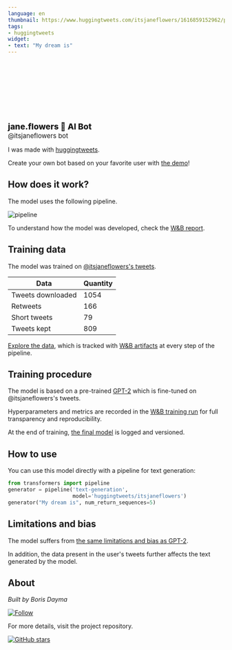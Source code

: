 ```yaml
---
language: en
thumbnail: https://www.huggingtweets.com/itsjaneflowers/1616859152962/predictions.png
tags:
- huggingtweets
widget:
- text: "My dream is"
---
```


<div>
<div style="width: 132px; height:132px; border-radius: 50%; background-size: cover; background-image: url('https://pbs.twimg.com/profile_images/1348712980112936966/i5-XHX3G_400x400.jpg')">
</div>
<div style="margin-top: 8px; font-size: 19px; font-weight: 800">jane.flowers 🤖 AI Bot </div>
<div style="font-size: 15px">@itsjaneflowers bot</div>
</div>

I was made with [huggingtweets](https://github.com/borisdayma/huggingtweets).

Create your own bot based on your favorite user with [the demo](https://colab.research.google.com/github/borisdayma/huggingtweets/blob/master/huggingtweets-demo.ipynb)!

## How does it work?

The model uses the following pipeline.

![pipeline](https://github.com/borisdayma/huggingtweets/blob/master/img/pipeline.png?raw=true)

To understand how the model was developed, check the [W&B report](https://wandb.ai/wandb/huggingtweets/reports/HuggingTweets-Train-a-Model-to-Generate-Tweets--VmlldzoxMTY5MjI).

## Training data

The model was trained on [@itsjaneflowers's tweets](https://twitter.com/itsjaneflowers).

| Data | Quantity |
| --- | --- |
| Tweets downloaded | 1054 |
| Retweets | 166 |
| Short tweets | 79 |
| Tweets kept | 809 |

[Explore the data](https://wandb.ai/wandb/huggingtweets/runs/1af8sp4r/artifacts), which is tracked with [W&B artifacts](https://docs.wandb.com/artifacts) at every step of the pipeline.

## Training procedure

The model is based on a pre-trained [GPT-2](https://huggingface.co/gpt2) which is fine-tuned on @itsjaneflowers's tweets.

Hyperparameters and metrics are recorded in the [W&B training run](https://wandb.ai/wandb/huggingtweets/runs/25kv3ol0) for full transparency and reproducibility.

At the end of training, [the final model](https://wandb.ai/wandb/huggingtweets/runs/25kv3ol0/artifacts) is logged and versioned.

## How to use

You can use this model directly with a pipeline for text generation:

```python
from transformers import pipeline
generator = pipeline('text-generation',
                     model='huggingtweets/itsjaneflowers')
generator("My dream is", num_return_sequences=5)
```

## Limitations and bias

The model suffers from [the same limitations and bias as GPT-2](https://huggingface.co/gpt2#limitations-and-bias).

In addition, the data present in the user's tweets further affects the text generated by the model.

## About

*Built by Boris Dayma*

[![Follow](https://img.shields.io/twitter/follow/borisdayma?style=social)](https://twitter.com/intent/follow?screen_name=borisdayma)

For more details, visit the project repository.

[![GitHub stars](https://img.shields.io/github/stars/borisdayma/huggingtweets?style=social)](https://github.com/borisdayma/huggingtweets)
